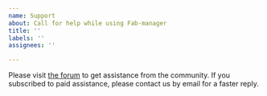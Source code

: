 ```yaml
---
name: Support
about: Call for help while using Fab-manager
title: ''
labels: ''
assignees: ''

---
```


Please visit [the forum](https://forum.fab-manager.com/) to get assistance from the community. If you subscribed to paid assistance, please contact us by email for a faster reply.
